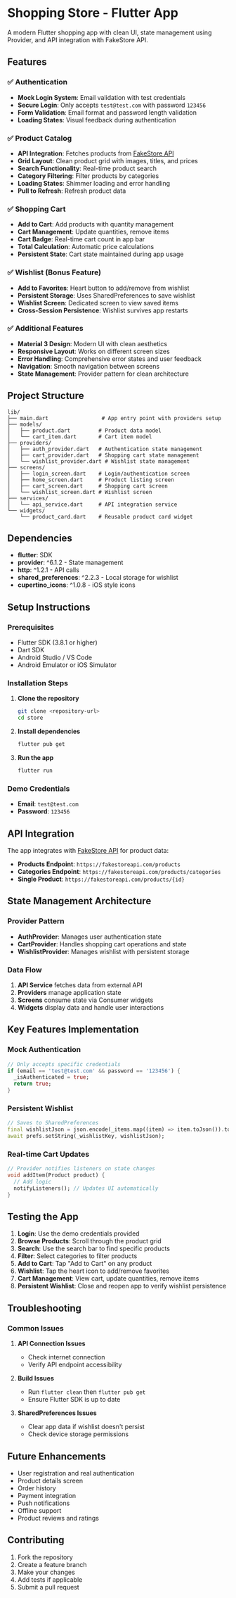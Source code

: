# Shopping Store - Flutter App

A modern Flutter shopping app with clean UI, state management using Provider, and API integration with FakeStore API.

## Features

### ✅ Authentication
- **Mock Login System**: Email validation with test credentials
- **Secure Login**: Only accepts `test@test.com` with password `123456`
- **Form Validation**: Email format and password length validation
- **Loading States**: Visual feedback during authentication

### ✅ Product Catalog
- **API Integration**: Fetches products from [FakeStore API](https://fakestoreapi.com/products)
- **Grid Layout**: Clean product grid with images, titles, and prices
- **Search Functionality**: Real-time product search
- **Category Filtering**: Filter products by categories
- **Loading States**: Shimmer loading and error handling
- **Pull to Refresh**: Refresh product data

### ✅ Shopping Cart
- **Add to Cart**: Add products with quantity management
- **Cart Management**: Update quantities, remove items
- **Cart Badge**: Real-time cart count in app bar
- **Total Calculation**: Automatic price calculations
- **Persistent State**: Cart state maintained during app usage

### ✅ Wishlist (Bonus Feature)
- **Add to Favorites**: Heart button to add/remove from wishlist
- **Persistent Storage**: Uses SharedPreferences to save wishlist
- **Wishlist Screen**: Dedicated screen to view saved items
- **Cross-Session Persistence**: Wishlist survives app restarts

### ✅ Additional Features
- **Material 3 Design**: Modern UI with clean aesthetics
- **Responsive Layout**: Works on different screen sizes
- **Error Handling**: Comprehensive error states and user feedback
- **Navigation**: Smooth navigation between screens
- **State Management**: Provider pattern for clean architecture

## Project Structure

```
lib/
├── main.dart                 # App entry point with providers setup
├── models/
│   ├── product.dart         # Product data model
│   └── cart_item.dart       # Cart item model
├── providers/
│   ├── auth_provider.dart   # Authentication state management
│   ├── cart_provider.dart   # Shopping cart state management
│   └── wishlist_provider.dart # Wishlist state management
├── screens/
│   ├── login_screen.dart    # Login/authentication screen
│   ├── home_screen.dart     # Product listing screen
│   ├── cart_screen.dart     # Shopping cart screen
│   └── wishlist_screen.dart # Wishlist screen
├── services/
│   └── api_service.dart     # API integration service
└── widgets/
    └── product_card.dart    # Reusable product card widget
```

## Dependencies

- **flutter**: SDK
- **provider**: ^6.1.2 - State management
- **http**: ^1.2.1 - API calls
- **shared_preferences**: ^2.2.3 - Local storage for wishlist
- **cupertino_icons**: ^1.0.8 - iOS style icons

## Setup Instructions

### Prerequisites
- Flutter SDK (3.8.1 or higher)
- Dart SDK
- Android Studio / VS Code
- Android Emulator or iOS Simulator

### Installation Steps

1. **Clone the repository**
   ```bash
   git clone <repository-url>
   cd store
   ```

2. **Install dependencies**
   ```bash
   flutter pub get
   ```

3. **Run the app**
   ```bash
   flutter run
   ```

### Demo Credentials
- **Email**: `test@test.com`
- **Password**: `123456`

## API Integration

The app integrates with [FakeStore API](https://fakestoreapi.com/) for product data:

- **Products Endpoint**: `https://fakestoreapi.com/products`
- **Categories Endpoint**: `https://fakestoreapi.com/products/categories`
- **Single Product**: `https://fakestoreapi.com/products/{id}`

## State Management Architecture

### Provider Pattern
- **AuthProvider**: Manages user authentication state
- **CartProvider**: Handles shopping cart operations and state
- **WishlistProvider**: Manages wishlist with persistent storage

### Data Flow
1. **API Service** fetches data from external API
2. **Providers** manage application state
3. **Screens** consume state via Consumer widgets
4. **Widgets** display data and handle user interactions

## Key Features Implementation

### Mock Authentication
```dart
// Only accepts specific credentials
if (email == 'test@test.com' && password == '123456') {
  _isAuthenticated = true;
  return true;
}
```

### Persistent Wishlist
```dart
// Saves to SharedPreferences
final wishlistJson = json.encode(_items.map((item) => item.toJson()).toList());
await prefs.setString(_wishlistKey, wishlistJson);
```

### Real-time Cart Updates
```dart
// Provider notifies listeners on state changes
void addItem(Product product) {
  // Add logic
  notifyListeners(); // Updates UI automatically
}
```

## Testing the App

1. **Login**: Use the demo credentials provided
2. **Browse Products**: Scroll through the product grid
3. **Search**: Use the search bar to find specific products
4. **Filter**: Select categories to filter products
5. **Add to Cart**: Tap "Add to Cart" on any product
6. **Wishlist**: Tap the heart icon to add/remove favorites
7. **Cart Management**: View cart, update quantities, remove items
8. **Persistent Wishlist**: Close and reopen app to verify wishlist persistence

## Troubleshooting

### Common Issues

1. **API Connection Issues**
   - Check internet connection
   - Verify API endpoint accessibility

2. **Build Issues**
   - Run `flutter clean` then `flutter pub get`
   - Ensure Flutter SDK is up to date

3. **SharedPreferences Issues**
   - Clear app data if wishlist doesn't persist
   - Check device storage permissions

## Future Enhancements

- User registration and real authentication
- Product details screen
- Order history
- Payment integration
- Push notifications
- Offline support
- Product reviews and ratings

## Contributing

1. Fork the repository
2. Create a feature branch
3. Make your changes
4. Add tests if applicable
5. Submit a pull request